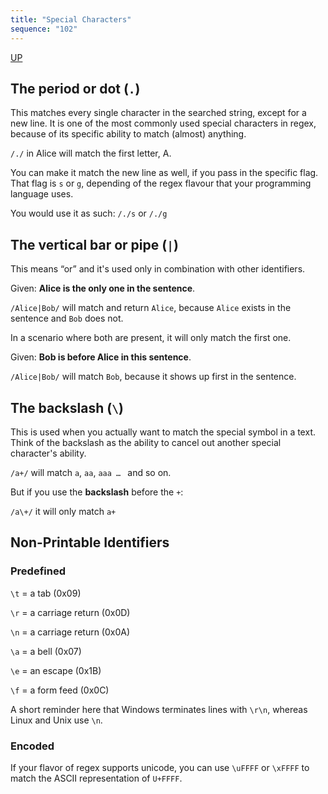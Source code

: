 ```yaml
---
title: "Special Characters"
sequence: "102"
---
```


[UP](/bash.html)


## The period or dot (`.`)

This matches every single character in the searched string, except for a new line. It is one of the most commonly used special characters in regex, because of its specific ability to match (almost) anything.

`/./` in Alice will match the first letter, A.

You can make it match the new line as well, if you pass in the specific flag. That flag is `s` or `g`, depending of the regex flavour that your programming language uses.

You would use it as such: `/./s` or `/./g`

## The vertical bar or pipe (`|`)

This means “or” and it's used only in combination with other identifiers.

Given: **Alice is the only one in the sentence**.

`/Alice|Bob/` will match and return `Alice`, because `Alice` exists in the sentence and `Bob` does not.

In a scenario where both are present, it will only match the first one.

Given: **Bob is before Alice in this sentence**.

`/Alice|Bob/` will match `Bob`, because it shows up first in the sentence.

## The backslash (`\`)

This is used when you actually want to match the special symbol in a text. Think of the backslash as the ability to cancel out another special character's ability.

`/a+/` will match `a`, `aa`, `aaa … ` and so on.

But if you use the **backslash** before the `+`:

`/a\+/` it will only match `a+`

## Non-Printable Identifiers

### Predefined

`\t` = a tab (0x09)

`\r` = a carriage return (0x0D)

`\n` = a carriage return (0x0A)

`\a` = a bell (0x07)

`\e` = an escape (0x1B)

`\f` = a form feed (0x0C)

A short reminder here that Windows terminates lines with `\r\n`, whereas Linux and Unix use `\n`.

### Encoded

If your flavor of regex supports unicode, you can use `\uFFFF` or `\xFFFF` to match the ASCII representation of `U+FFFF`.
